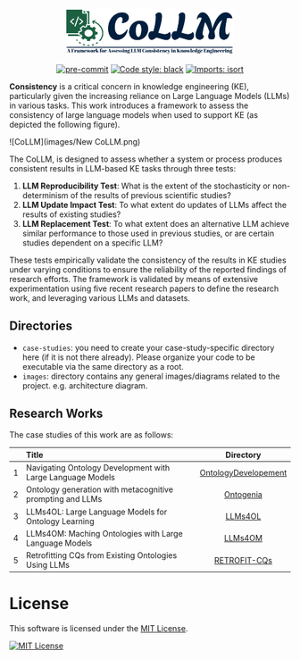 <div align="center">
 <img src="images/logo.png" width="60%" height="20%"  />


[//]: # ( <H1>A Framework for Assessing LLM Consistency in Knowledge Engineering</H1>)
[//]: # (<!--  <H1>CoLLM: Consistency of Large Language Models in Knowledge Engineering</H1> -->)

[![pre-commit](https://img.shields.io/badge/pre--commit-enabled-brightgreen?logo=pre-commit)](https://github.com/pre-commit/pre-commit)
[![Code style: black](https://img.shields.io/badge/code%20style-black-000000.svg)](https://github.com/psf/black)
[![Imports: isort](https://img.shields.io/badge/%20imports-isort-%231674b1?style=flat&labelColor=ef8336)](https://pycqa.github.io/isort/)

</div>

**Consistency** is a critical concern in knowledge engineering (KE), particularly given the increasing reliance on Large Language Models (LLMs) in various tasks. This work introduces a framework to assess the consistency of large language models when used to support KE (as depicted the following figure).

![CoLLM](images/New CoLLM.png)

The CoLLM, is designed to assess whether a system or process produces consistent results in LLM-based KE tasks through three tests:

1. **LLM Reproducibility Test**: What is the extent of the stochasticity or non-determinism of the results of previous scientific studies?
1. **LLM Update Impact Test**: To what extent do updates of LLMs affect the results of existing studies?
2. **LLM Replacement Test**: To what extent does an alternative LLM achieve similar performance to those used in previous studies, or are certain studies dependent on a specific LLM?

These tests empirically validate the consistency of the results in KE studies under varying conditions to ensure the reliability of the reported findings of research efforts. The framework is validated by means of extensive experimentation using five recent research papers to define the research work, and leveraging various LLMs and datasets.

## Directories
- `case-studies`: you need to create your case-study-specific directory here (if it is not there already). Please organize your code to be executable via the same directory as a root.
- `images`: directory contains any general images/diagrams related to the project. e.g. architecture diagram.

## Research Works
The case studies of this work are as follows:

|   | Title                                                      |                         Directory                         |
|:-:|:-----------------------------------------------------------|:---------------------------------------------------------:|
| 1 | Navigating Ontology Development with Large Language Models | [OntologyDevelopement](case-studies/OntologyDevelopment/) |
| 2 | Ontology generation with metacognitive prompting and LLMs  |           [Ontogenia](case-studies/Ontogenia/)            |
|3 | LLMs4OL: Large Language Models for Ontology Learning       |              [LLMs4OL](case-studies/LLMs4OL)              |
|4| LLMs4OM: Maching Ontologies with Large Language Models|              [LLMs4OM](case-studies/LLMs4OM)              |
|5|  Retrofitting CQs from Existing Ontologies Using LLMs      |                     [RETROFIT-CQs](case-studies/RETROFIT-CQ)                      |

[//]: # ()
[//]: # (## Contributors Guidelines)

[//]: # (*Feel free to skip step 2 if it is inconvenient for you to use pre-commit, once you are done and request for merge, I will take care of fixing the pre-commit related issues -- it is not a big deal at the moment*)

[//]: # ()
[//]: # (1. Clone the repository to your local machine:)

[//]: # (```bash)

[//]: # ( git clone git@github.com:XXX/CoLLM.git)

[//]: # ( cd REPRO)

[//]: # (```)

[//]: # ()
[//]: # (2. Create a virtual environment with `python=3.9` &#40;or any python distribution&#41;, activate it, install the required)

[//]: # (   dependencies and **install the pre-commit configuration:**)

[//]: # ()
[//]: # (```bash)

[//]: # (conda create -n my_env python=3.9)

[//]: # (conda activate my_env)

[//]: # (pip install -r requirements.txt)

[//]: # (pre-commit install)

[//]: # (```)

[//]: # ()
[//]: # (3. Create a branch and commit your changes:)

[//]: # (```bash)

[//]: # (git switch -c <name-your-branch>)

[//]: # (# do your changes)

[//]: # (git add .)

[//]: # (git commit -m "your commit msg")

[//]: # (git push)

[//]: # (```)

[//]: # ()
[//]: # (4. Once you finished your work, please make a merge request to `main` for review. We will check for any minor issue that code may cause - such removal of secret keys, missing files and ...)


# License
<p>
  This software is licensed under the
  <a href="https://opensource.org/licenses/MIT" target="_blank">MIT License</a>.
</p>
<a href="https://opensource.org/licenses/MIT" target="_blank">
  <img src="https://img.shields.io/badge/License-MIT-blue.svg" alt="MIT License">
</a
